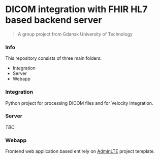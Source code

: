 # DICOM integration with FHIR HL7 based backend server
> A group project from Gdansk University of Technology

### Info
This repository consists of three main folders:

- Integration
- Server
- Webapp

### Integration
Python project for processing DICOM files and for Velocity integration.

### Server 

*TBC*

### Webapp
Frontend web application based entirely on [AdminLTE](https://github.com/almasaeed2010/AdminLTE) project template.